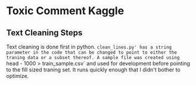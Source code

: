 # Toxic Comment Kaggle 

## Text Cleaning Steps
Text cleaning is done first in python. `clean_lines.py' has a string parameter in the code that can be changed to point to either the traning data or a subset thereof. A sample file was created using `head - 1000 > train_sample.csv` and used for development before pointing to the fill sized traning set. It runs quickly enough that I didn't bother to optimize.